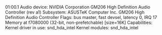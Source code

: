 01:00.1 Audio device: NVIDIA Corporation GM206 High Definition Audio Controller (rev a1)
        Subsystem: ASUSTeK Computer Inc. GM206 High Definition Audio Controller
        Flags: bus master, fast devsel, latency 0, IRQ 17
        Memory at f7080000 (32-bit, non-prefetchable) [size=16K]
        Capabilities: <access denied>
        Kernel driver in use: snd_hda_intel
        Kernel modules: snd_hda_intel
